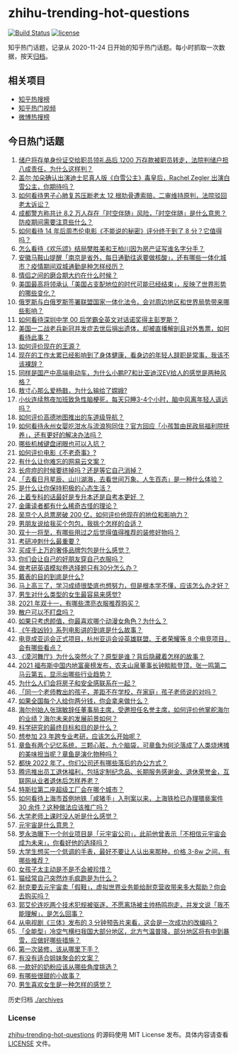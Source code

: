 # zhihu-trending-hot-questions

[![Build Status](https://github.com/justjavac/zhihu-trending-hot-questions/workflows/ci/badge.svg?branch=master)](https://github.com/justjavac/zhihu-trending-hot-questions/actions)
[![license](https://img.shields.io/github/license/justjavac/zhihu-trending-hot-questions)](https://github.com/justjavac/zhihu-trending-hot-questions/blob/master/LICENSE)

知乎热门话题，记录从 2020-11-24 日开始的知乎热门话题。每小时抓取一次数据，按天[归档](./archives)。

## 相关项目

- [知乎热搜榜](https://github.com/justjavac/zhihu-trending-top-search)
- [知乎热门视频](https://github.com/justjavac/zhihu-trending-hot-video)
- [微博热搜榜](https://github.com/justjavac/weibo-trending-hot-search)

## 今日热门话题

<!-- BEGIN -->
<!-- 最后更新时间 Sat Nov 06 2021 06:18:35 GMT+0800 (China Standard Time) -->

1. [储户将存单身份证交给职员领礼品后 1200 万存款被职员转走，法院判储户担八成责任，为什么这样判？](https://www.zhihu.com/question/496486315)
1. [盖尔·加朵确认出演迪士尼真人版《白雪公主》毒皇后，Rachel Zegler 出演白雪公主，你期待吗？](https://www.zhihu.com/question/496527648)
1. [如何看待男子心肺复苏压断老太 12 根肋骨遭索赔，二审维持原判，法院驳回老太诉讼？](https://www.zhihu.com/question/496658885)
1. [成都警方称共计 8.2 万人存在「时空伴随」风险，「时空伴随」是什么意思？防疫期间需要注意些什么？](https://www.zhihu.com/question/496642666)
1. [如何看待 14 年后周杰伦电影《不能说的秘密》评分终于到了 8 分？它值得吗？](https://www.zhihu.com/question/496475973)
1. [怎么看待《欢乐颂》结局樊胜美和王柏川因为房产证写谁名字分手？](https://www.zhihu.com/question/60332816)
1. [安徽马鞍山提醒「南京是省外，每日通勤往返要做核酸」，还有哪些一体化城市？疫情期间双城通勤是种怎样经历？](https://www.zhihu.com/question/496755865)
1. [情侣之间的磨合期大约在什么时候？](https://www.zhihu.com/question/63472588)
1. [美国最高将领承认「美国占支配地位的时代可能已经结束」，反映了世界形势的哪些变化？](https://www.zhihu.com/question/496569142)
1. [俄罗斯与白俄罗斯签署联盟国家一体化法令，会对周边地区和世界局势带来哪些影响？](https://www.zhihu.com/question/496701822)
1. [如何看待深圳中学 00 后学霸全英文对话诺奖得主彭罗斯？](https://www.zhihu.com/question/496518583)
1. [美国一二战老兵新冠并发症去世后捐出遗体，却被直播解剖且对外售票，如何看待此事？](https://www.zhihu.com/question/496639149)
1. [如何评价现在的王源？](https://www.zhihu.com/question/338091436)
1. [现在的工作太累已经影响到了身体健康，看身边的年轻人辞职是常事，我该不该裸辞？](https://www.zhihu.com/question/496688420)
1. [同样是国产中高端电动车，为什么小鹏P7和比亚迪汉EV给人的感觉是两种风格？](https://www.zhihu.com/question/486811480)
1. [敖寸心那么爱杨戬，为什么输给了嫦娥?](https://www.zhihu.com/question/407411384)
1. [小伙连续熬夜加班致急性脑梗死，每天只睡3-4个小时，脑中风离年轻人遥远吗？](https://www.zhihu.com/question/496136212)
1. [如何评价高德地图推出的车道级导航？](https://www.zhihu.com/question/495687337)
1. [如何看待永州女婴吃泔水与流浪狗同住？官方回应「小孩暂由民政局福利院抚养」，还有更好的解决办法吗？](https://www.zhihu.com/question/496482821)
1. [哪些机械键盘闭眼也可以入坑？](https://www.zhihu.com/question/380566492)
1. [如何评价电影《不老奇事》?](https://www.zhihu.com/question/320013583)
1. [有什么让你难忘的网易云文案？](https://www.zhihu.com/question/494950374)
1. [长痘痘的时候要挤掉吗？还是等它自己消掉？](https://www.zhihu.com/question/355563541)
1. [「去看日月星辰、山川湖海，去看世间万象、人生百态」是一种什么体验？](https://www.zhihu.com/question/494470143)
1. [是什么让你保持积极的心态生活？](https://www.zhihu.com/question/485171702)
1. [上着专科的话最好是专升本还是自考本更好 ？](https://www.zhihu.com/question/491575039)
1. [金庸读者都有什么稀奇古怪的理论？](https://www.zhihu.com/question/495053566)
1. [吴京个人总票房破 200 亿，如何评价他现在的地位和影响力？](https://www.zhihu.com/question/486474365)
1. [男朋友说给我买个包包，我挑个怎样的合适？](https://www.zhihu.com/question/495531911)
1. [双十一将至，有哪些用过之后觉得值得推荐的装修好物吗？](https://www.zhihu.com/question/494479098)
1. [考研冲刺什么最重要？](https://www.zhihu.com/question/490704170)
1. [买成千上万的奢侈品牌包包是什么感觉？](https://www.zhihu.com/question/495124833)
1. [你们会让自己的好朋友穿自己衣服吗？](https://www.zhihu.com/question/495048983)
1. [做考研英语模拟卷选择题只有30分怎么办？](https://www.zhihu.com/question/496275187)
1. [戴表的目的到底是什么?](https://www.zhihu.com/question/494578214)
1. [马上高三了，学习成绩很垫底也想努力，但是根本学不懂，应该怎么办才好？](https://www.zhihu.com/question/495722132)
1. [男生对什么类型的女生最容易来感觉?](https://www.zhihu.com/question/331040438)
1. [2021 年双十一，有哪些漂亮衣服推荐购买？](https://www.zhihu.com/question/492589901)
1. [散户可以不盯盘吗？](https://www.zhihu.com/question/345415094)
1. [如果只考虑颜值，你最喜欢哪个动漫女角色？为什么？](https://www.zhihu.com/question/490353604)
1. [《午夜凶铃》系列电影讲的到底是什么故事？](https://www.zhihu.com/question/35792826)
1. [电竞成亚运会正式项目，杭州亚运会设英雄联盟、王者荣耀等 8 个电竞项目，会有哪些看点？](https://www.zhihu.com/question/496831601)
1. [《漠河舞厅》为什么突然火了？原型是谁？背后隐藏着怎样的故事？](https://www.zhihu.com/question/496196976)
1. [2021 福布斯中国内地富豪榜发布，农夫山泉董事长钟睒睒登顶，张一鸣第二马云第五，显示出哪些行业趋势？](https://www.zhihu.com/question/496513398)
1. [为什么人们会将房子和安全感联系在一起？](https://www.zhihu.com/question/496366946)
1. [「同一个老师教出的孩子，差距不在学校，在家庭」孩子老师说的对吗？](https://www.zhihu.com/question/495021257)
1. [如果全国每个人给你两分钱，你会拿来做什么？](https://www.zhihu.com/question/496409550)
1. [海尔创始人张瑞敏辞任董事局主席，受邀担任名誉主席，如何评价他掌舵海尔的业绩？海尔未来的发展前景如何？](https://www.zhihu.com/question/496780463)
1. [科学研究的最终目标和目的是什么？](https://www.zhihu.com/question/19897012)
1. [想参加 23 年跨专业考研，应该怎么开始呢？](https://www.zhihu.com/question/496515781)
1. [章鱼有两个记忆系统，三颗心脏，九个脑袋，可章鱼为何沦落成了人类烧烤摊的美味担当呢？章鱼是演化物种吗？](https://www.zhihu.com/question/471116974)
1. [都快 2022 年了，你们公司还有哪些落后的办公方式？](https://www.zhihu.com/question/496501131)
1. [腾讯推出员工退休福利，包括定制纪念品、长期服务感谢金、退休荣誉金，互联网从业者退休后怎样养老？](https://www.zhihu.com/question/496767885)
1. [特斯拉第二座超级工厂会在哪个城市？](https://www.zhihu.com/question/495927698)
1. [如何看待上海市首例地铁「咸猪手」入刑案以来，上海铁检已办理猥亵案件 30 余件？这种做法应该推广吗？](https://www.zhihu.com/question/496475107)
1. [大学老师上课时没人听是什么感觉？](https://www.zhihu.com/question/356443075)
1. [元宇宙是什么意思？](https://www.zhihu.com/question/493647980)
1. [罗永浩曝下一个创业项目是「元宇宙公司」，此前他曾表示「不相信元宇宙会成为未来」，你看好他的选择吗？](https://www.zhihu.com/question/496724298)
1. [大学生想买一个低调的手表，最好不要让人认出来那种，价格 3-8w 之间，有哪些推荐？](https://www.zhihu.com/question/413048700)
1. [女孩子太主动是不是不会被珍惜？](https://www.zhihu.com/question/419333892)
1. [猫经常自己突然炸毛疯跑是为什么？](https://www.zhihu.com/question/371093738)
1. [耐克要去元宇宙卖「假鞋」，虚拟世界业务能给耐克营收带来多大帮助？你会去购买吗？](https://www.zhihu.com/question/496632614)
1. [郭艾伦连吃两个技术犯规被驱逐，不愿离场被主帅杨鸣抱走，并发文说「我不能理解」，是怎么回事？](https://www.zhihu.com/question/496677711)
1. [从电视剧《三体》发布的 3 分钟预告片来看，这会是一次成功的改编吗？](https://www.zhihu.com/question/496347232)
1. [「全能型」冷空气横扫我国大部分地区，北方气温普降，部分地区将有中到暴雪，应做好哪些措施？](https://www.zhihu.com/question/496135630)
1. [第一次装修，该从哪里下手？](https://www.zhihu.com/question/495225083)
1. [有没有适合姐妹聚会的文案？](https://www.zhihu.com/question/472963716)
1. [一款好的奶粉应该从哪些角度挑选？](https://www.zhihu.com/question/496084808)
1. [有哪些很甜的小故事？](https://www.zhihu.com/question/50618965)
1. [男生喜欢女生是一种怎样的感觉？](https://www.zhihu.com/question/325058193)

<!-- END -->

历史归档 [./archives](./archives)

### License

[zhihu-trending-hot-questions](https://github.com/justjavac/zhihu-trending-hot-questions)
的源码使用 MIT License 发布。具体内容请查看 [LICENSE](./LICENSE) 文件。
